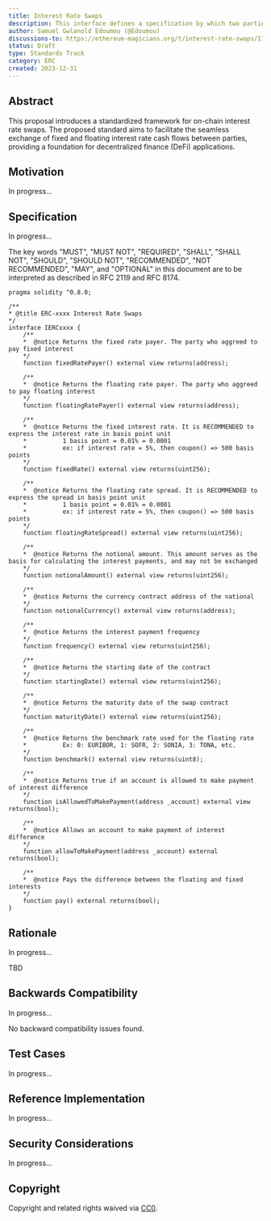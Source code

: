 ```yaml
---
title: Interest Rate Swaps
description: This interface defines a specification by which two parties enter a financial derivative contract to exchange interest rate cash flows over a specified period
author: Samuel Gwlanold Edoumou (@Edoumou)
discussions-to: https://ethereum-magicians.org/t/interest-rate-swaps/17777
status: Draft
type: Standards Track
category: ERC
created: 2023-12-31
---
```


## Abstract

This proposal introduces a standardized framework for on-chain interest rate swaps. The proposed standard aims to facilitate the seamless exchange of fixed and floating interest rate cash flows between parties, providing a foundation for decentralized finance (DeFi) applications.

## Motivation

In progress...

## Specification

In progress...

The key words "MUST", "MUST NOT", "REQUIRED", "SHALL", "SHALL NOT", "SHOULD", "SHOULD NOT", "RECOMMENDED", "NOT RECOMMENDED", "MAY", and "OPTIONAL" in this document are to be interpreted as described in RFC 2119 and RFC 8174.

```solidity
pragma solidity ^0.8.0;

/**
* @title ERC-xxxx Interest Rate Swaps
*/
interface IERCxxxx {
    /**
    *  @notice Returns the fixed rate payer. The party who aggreed to pay fixed interest
    */
    function fixedRatePayer() external view returns(address);

    /**
    *  @notice Returns the floating rate payer. The party who aggreed to pay floating interest
    */
    function floatingRatePayer() external view returns(address);

    /**
    *  @notice Returns the fixed interest rate. It is RECOMMENDED to express the interest rate in basis point unit
    *          1 basis point = 0.01% = 0.0001
    *          ex: if interest rate = 5%, then coupon() => 500 basis points
    */
    function fixedRate() external view returns(uint256);

    /**
    *  @notice Returns the floating rate spread. It is RECOMMENDED to express the spread in basis point unit
    *          1 basis point = 0.01% = 0.0001
    *          ex: if interest rate = 5%, then coupon() => 500 basis points
    */
    function floatingRateSpread() external view returns(uint256);

    /**
    *  @notice Returns the notional amount. This amount serves as the basis for calculating the interest payments, and may not be exchanged
    */
    function notionalAmount() external view returns(uint256);

    /**
    *  @notice Returns the currency contract address of the national
    */
    function notionalCurrency() external view returns(address);

    /**
    *  @notice Returns the interest payment frequency
    */
    function frequency() external view returns(uint256);

    /**
    *  @notice Returns the starting date of the contract
    */
    function startingDate() external view returns(uint256);

    /**
    *  @notice Returns the maturity date of the swap contract
    */
    function maturityDate() external view returns(uint256);

    /**
    *  @notice Returns the benchmark rate used for the floating rate
    *          Ex: 0: EURIBOR, 1: SOFR, 2: SONIA, 3: TONA, etc.
    */
    function benchmark() external view returns(uint8);

    /**
    *  @notice Returns true if an account is allowed to make payment of interest difference 
    */
    function isAllowedToMakePayment(address _account) external view returns(bool);

    /**
    *  @notice Allows an account to make payment of interest difference 
    */
    function allowToMakePayment(address _account) external returns(bool);

    /**
    *  @notice Pays the difference between the floating and fixed interests 
    */
    function pay() external returns(bool);
}
```

## Rationale

In progress...

TBD

## Backwards Compatibility

In progress...

No backward compatibility issues found.

## Test Cases

In progress...

## Reference Implementation

In progress...

## Security Considerations

In progress...

## Copyright

Copyright and related rights waived via [CC0](../LICENSE.md).
